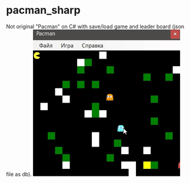 # pacman_sharp
Not original "Pacman" on C# with save/load game and leader board (json file as db).
![Alt Text](https://github.com/Lykor/pacman_sharp/blob/main/game.gif)

